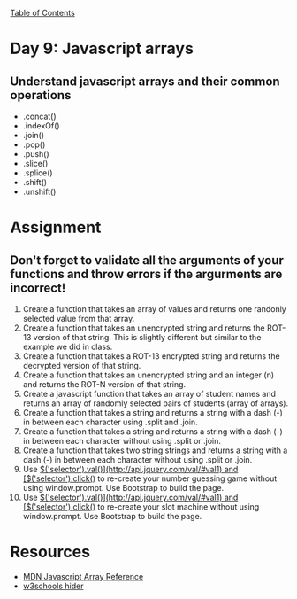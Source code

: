 [Table of Contents](/README.md)

# Day 9: Javascript arrays

## Understand javascript arrays and their common operations
- .concat()
- .indexOf()
- .join()
- .pop()
- .push()
- .slice()
- .splice()
- .shift()
- .unshift()

# Assignment
## Don't forget to validate all the arguments of your functions and throw errors if the argurments are incorrect!
1. Create a function that takes an array of values and returns one randonly selected value from that array.
2. Create a function that takes an unencrypted string and returns the ROT-13 version of that string. This is slightly different but similar to the example we did in class.
3. Create a function that takes a ROT-13 encrypted string and returns the decrypted version of that string.
4. Create a function that takes an unencrypted string and an integer (n) and returns the ROT-N version of that string.
5. Create a javascript function that takes an array of student names and returns an array of randomly selected pairs of students (array of arrays).
6. Create a function that takes a string and returns a string with a dash (-) in between each character using .split and .join.
7. Create a function that takes a string and returns a string with a dash (-) in between each character without using .split or .join.
7. Create a function that takes two string strings and returns a string with a dash (-) in between each character without using .split or .join.
8. Use [$('selector').val()](http://api.jquery.com/val/#val1) and [$('selector').click()](http://api.jquery.com/click/#click-handler) to re-create your number guessing game without using window.prompt. Use Bootstrap to build the page.
9. Use [$('selector').val()](http://api.jquery.com/val/#val1) and [$('selector').click()](http://api.jquery.com/click/#click-handler) to re-create your slot machine without using window.prompt. Use Bootstrap to build the page.




# Resources
- [MDN Javascript Array Reference](https://developer.mozilla.org/en-US/docs/Web/JavaScript/Reference/Global_Objects/Array)
- [w3schools hider](https://chrome.google.com/webstore/detail/w3schools-hider/igiahejkpbnbnekdaefddmdceocmjpll?hl=en-US)